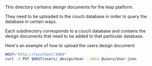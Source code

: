 This directory contains design documents for the leap platform.

They need to be uploaded to the couch database in order to query the 
database in certain ways.

Each subdirectory corresponds to a couch database and contains the design
documents that need to be added to that particular database.

Here's an example of how to upload the users design document:
```bash
HOST="http://localhost:5984"
curl -X PUT $HOST/users/_design/User --data @users/User.json

```

